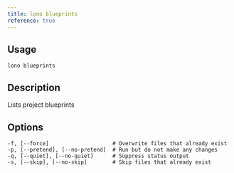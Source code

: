```yaml
---
title: lono blueprints
reference: true
---
```


## Usage

    lono blueprints

## Description

Lists project blueprints


## Options

```
-f, [--force]                    # Overwrite files that already exist
-p, [--pretend], [--no-pretend]  # Run but do not make any changes
-q, [--quiet], [--no-quiet]      # Suppress status output
-s, [--skip], [--no-skip]        # Skip files that already exist
```

